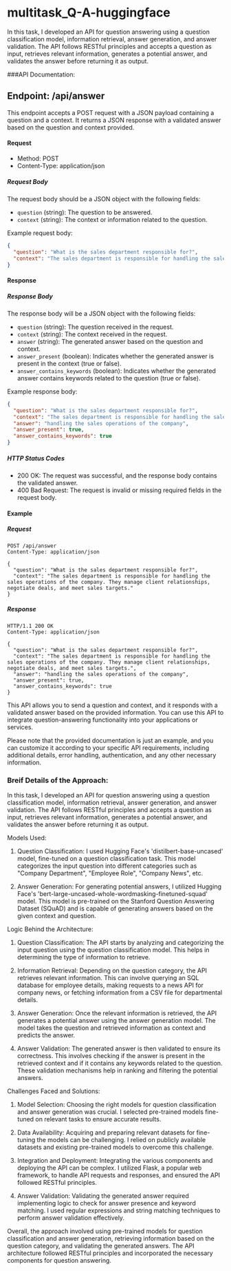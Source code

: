 # multitask_Q-A-huggingface
In this task, I developed an API for question answering using a question classification model, information retrieval, answer generation, and answer validation. The API follows RESTful principles and accepts a question as input, retrieves relevant information, generates a potential answer, and validates the answer before returning it as output.



###API Documentation:


## Endpoint: /api/answer

This endpoint accepts a POST request with a JSON payload containing a question and a context. It returns a JSON response with a validated answer based on the question and context provided.

#### Request

- Method: POST
- Content-Type: application/json

##### Request Body

The request body should be a JSON object with the following fields:

- `question` (string): The question to be answered.
- `context` (string): The context or information related to the question.

Example request body:
```json
{
  "question": "What is the sales department responsible for?",
  "context": "The sales department is responsible for handling the sales operations of the company. They manage client relationships, negotiate deals, and meet sales targets."
}
```

#### Response

##### Response Body

The response body will be a JSON object with the following fields:

- `question` (string): The question received in the request.
- `context` (string): The context received in the request.
- `answer` (string): The generated answer based on the question and context.
- `answer_present` (boolean): Indicates whether the generated answer is present in the context (true or false).
- `answer_contains_keywords` (boolean): Indicates whether the generated answer contains keywords related to the question (true or false).

Example response body:
```json
{
  "question": "What is the sales department responsible for?",
  "context": "The sales department is responsible for handling the sales operations of the company. They manage client relationships, negotiate deals, and meet sales targets.",
  "answer": "handling the sales operations of the company",
  "answer_present": true,
  "answer_contains_keywords": true
}
```

##### HTTP Status Codes

- 200 OK: The request was successful, and the response body contains the validated answer.
- 400 Bad Request: The request is invalid or missing required fields in the request body.

#### Example

##### Request

```
POST /api/answer
Content-Type: application/json

{
  "question": "What is the sales department responsible for?",
  "context": "The sales department is responsible for handling the sales operations of the company. They manage client relationships, negotiate deals, and meet sales targets."
}
```

##### Response

```
HTTP/1.1 200 OK
Content-Type: application/json

{
  "question": "What is the sales department responsible for?",
  "context": "The sales department is responsible for handling the sales operations of the company. They manage client relationships, negotiate deals, and meet sales targets.",
  "answer": "handling the sales operations of the company",
  "answer_present": true,
  "answer_contains_keywords": true
}
```

This API allows you to send a question and context, and it responds with a validated answer based on the provided information. You can use this API to integrate question-answering functionality into your applications or services.

Please note that the provided documentation is just an example, and you can customize it according to your specific API requirements, including additional details, error handling, authentication, and any other necessary information.




### Breif Details of the Approach:
In this task, I developed an API for question answering using a question classification model, information retrieval, answer generation, and answer validation. The API follows RESTful principles and accepts a question as input, retrieves relevant information, generates a potential answer, and validates the answer before returning it as output.

Models Used:
1. Question Classification: I used Hugging Face's 'distilbert-base-uncased' model, fine-tuned on a question classification task. This model categorizes the input question into different categories such as "Company Department", "Employee Role", "Company News", etc.

2. Answer Generation: For generating potential answers, I utilized Hugging Face's 'bert-large-uncased-whole-wordmasking-finetuned-squad' model. This model is pre-trained on the Stanford Question Answering Dataset (SQuAD) and is capable of generating answers based on the given context and question.

Logic Behind the Architecture:
1. Question Classification: The API starts by analyzing and categorizing the input question using the question classification model. This helps in determining the type of information to retrieve.

2. Information Retrieval: Depending on the question category, the API retrieves relevant information. This can involve querying an SQL database for employee details, making requests to a news API for company news, or fetching information from a CSV file for departmental details.

3. Answer Generation: Once the relevant information is retrieved, the API generates a potential answer using the answer generation model. The model takes the question and retrieved information as context and predicts the answer.

4. Answer Validation: The generated answer is then validated to ensure its correctness. This involves checking if the answer is present in the retrieved context and if it contains any keywords related to the question. These validation mechanisms help in ranking and filtering the potential answers.

Challenges Faced and Solutions:
1. Model Selection: Choosing the right models for question classification and answer generation was crucial. I selected pre-trained models fine-tuned on relevant tasks to ensure accurate results.

2. Data Availability: Acquiring and preparing relevant datasets for fine-tuning the models can be challenging. I relied on publicly available datasets and existing pre-trained models to overcome this challenge.

3. Integration and Deployment: Integrating the various components and deploying the API can be complex. I utilized Flask, a popular web framework, to handle API requests and responses, and ensured the API followed RESTful principles.

4. Answer Validation: Validating the generated answer required implementing logic to check for answer presence and keyword matching. I used regular expressions and string matching techniques to perform answer validation effectively.

Overall, the approach involved using pre-trained models for question classification and answer generation, retrieving information based on the question category, and validating the generated answers. The API architecture followed RESTful principles and incorporated the necessary components for question answering.
